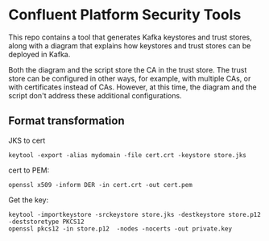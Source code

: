 Confluent Platform Security Tools
=================================

This repo contains a tool that generates Kafka keystores and trust stores, along with a diagram that explains how keystores and trust stores can be deployed in Kafka.

Both the diagram and the script store the CA in the trust store. The trust store can be configured in other ways, for example, with multiple CAs, or with certificates instead of CAs. However, at this time, the diagram and the script don't address these additional configurations.


Format transformation
---------------------

JKS to cert
```
keytool -export -alias mydomain -file cert.crt -keystore store.jks
```

cert to PEM:
```
openssl x509 -inform DER -in cert.crt -out cert.pem
```

Get the key:
```
keytool -importkeystore -srckeystore store.jks -destkeystore store.p12 -deststoretype PKCS12
openssl pkcs12 -in store.p12  -nodes -nocerts -out private.key
```
